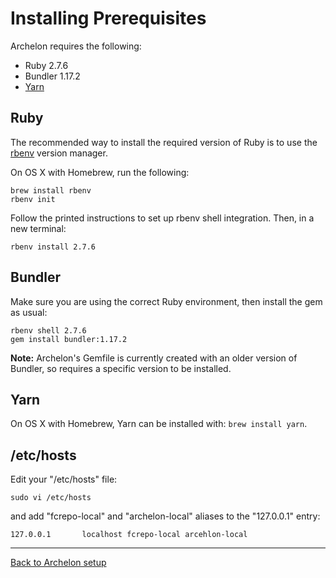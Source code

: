# Installing Prerequisites

Archelon requires the following:

* Ruby 2.7.6
* Bundler 1.17.2
* [Yarn](https://yarnpkg.com/)

## Ruby

The recommended way to install the required version of Ruby is to use
the [rbenv] version manager.

On OS X with Homebrew, run the following:

```
brew install rbenv
rbenv init
```

Follow the printed instructions to set up rbenv shell integration. Then, in a
new terminal:

```
rbenv install 2.7.6
```

## Bundler

Make sure you are using the correct Ruby environment, then install the gem as
usual:

```
rbenv shell 2.7.6
gem install bundler:1.17.2
```

**Note:** Archelon's Gemfile is currently created with an older version of
Bundler, so requires a specific version to be installed.

## Yarn

On OS X with Homebrew, Yarn can be installed with: `brew install yarn`.

## /etc/hosts

Edit your "/etc/hosts" file:

```
sudo vi /etc/hosts
```

and add "fcrepo-local" and "archelon-local" aliases to the "127.0.0.1" entry:

```
127.0.0.1       localhost fcrepo-local arcehlon-local
```

---

[Back to Archelon setup](../README.md#setup)

[rbenv]: https://github.com/rbenv/rbenv